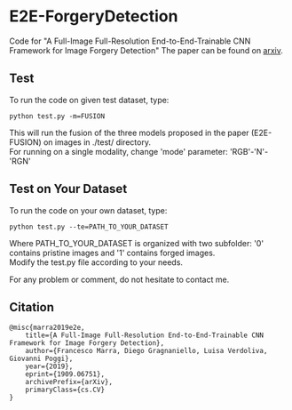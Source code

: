 # E2E-ForgeryDetection
Code for "A Full-Image Full-Resolution End-to-End-Trainable CNN Framework for Image Forgery Detection"
The paper can be found on [arxiv](https://arxiv.org/abs/1909.06751).


## Test
To run the code on given test dataset, type:
```
python test.py -m=FUSION
```
This will run the fusion of the three models proposed in the paper (E2E-FUSION) on images in ./test/ directory.  
For running on a single modality, change 'mode' parameter: 'RGB'-'N'-'RGN'

## Test on Your Dataset
To run the code on your own dataset, type:
```
python test.py --te=PATH_TO_YOUR_DATASET
```
Where PATH_TO_YOUR_DATASET is organized with two subfolder: '0' contains pristine images and '1' contains forged images.  
Modify the test.py file according to your needs.  

For any problem or comment, do not hesitate to contact me.

## Citation
```
@misc{marra2019e2e,
    title={A Full-Image Full-Resolution End-to-End-Trainable CNN Framework for Image Forgery Detection},
    author={Francesco Marra, Diego Gragnaniello, Luisa Verdoliva, Giovanni Poggi},
    year={2019},
    eprint={1909.06751},
    archivePrefix={arXiv},
    primaryClass={cs.CV}
}
```
